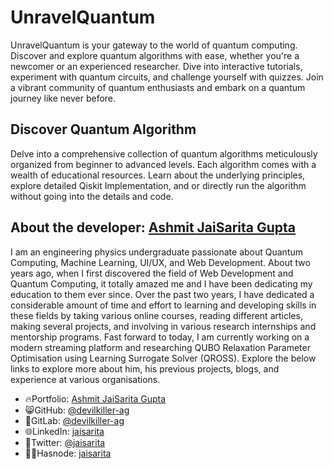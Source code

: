 # UnravelQuantum

UnravelQuantum is your gateway to the world of quantum computing. Discover and explore quantum algorithms with ease, whether you're a newcomer or an experienced researcher. Dive into interactive tutorials, experiment with quantum circuits, and challenge yourself with quizzes. Join a vibrant community of quantum enthusiasts and embark on a quantum journey like never before.


## Discover Quantum Algorithm
Delve into a comprehensive collection of quantum algorithms meticulously organized from beginner to advanced levels. Each algorithm comes with a wealth of educational resources. Learn about the underlying principles, explore detailed Qiskit Implementation, and or directly run the algorithm without going into the details and code.


## About the developer: [Ashmit JaiSarita Gupta](https://jaisarita.vercel.app/)

I am an engineering physics undergraduate passionate about Quantum Computing, Machine Learning, UI/UX, and Web Development. About two years ago, when I first discovered the field of Web Development and Quantum Computing, it totally amazed me and I have been dedicating my education to them ever since. Over the past two years, I have dedicated a considerable amount of time and effort to learning and developing skills in these fields by taking various online courses, reading different articles, making several projects, and involving in various research internships and mentorship programs. Fast forward to today, I am currently working on a modern streaming platform and researching QUBO Relaxation Parameter Optimisation using Learning Surrogate Solver (QROSS). Explore the below links to explore more about him, his previous projects, blogs, and experience at various organisations.

- 🔥Portfolio: [Ashmit JaiSarita Gupta](https://jaisarita.vercel.app/)
- 😸GitHub: [@devilkiller-ag](https://github.com/devilkiller-ag)
- 🚀GitLab: [@devilkiller-ag](https://gitlab.com/devilkiller-ag)
- 🌐LinkedIn: [jaisarita](https://www.linkedin.com/in/jaisarita/)
- 🐤Twitter: [@jaisarita](https://github.com/devilkiller-ag)
- ✍🏻Hasnode: [jaisarita](https://jaisarita.hashnode.dev/)